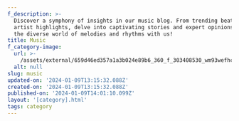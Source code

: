 ```yaml
---
f_description: >-
  Discover a symphony of insights in our music blog. From trending beats to
  artist highlights, delve into captivating stories and expert opinions. Explore
  the diverse world of melodies and rhythms with us!
title: Music
f_category-image:
  url: >-
    /assets/external/659d46ed357a1a3b024e89b6_360_f_303408530_wm93wefhcadljw4n83qpqdjrktlp5f4s.jpg
  alt: null
slug: music
updated-on: '2024-01-09T13:15:32.088Z'
created-on: '2024-01-09T13:15:32.088Z'
published-on: '2024-01-09T14:01:10.099Z'
layout: '[category].html'
tags: category
---
```



